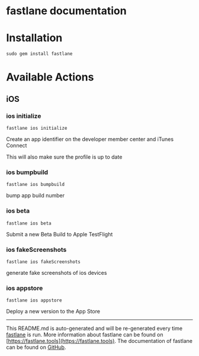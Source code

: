 fastlane documentation
================
# Installation
```
sudo gem install fastlane
```
# Available Actions
## iOS
### ios initialize
```
fastlane ios initialize
```
Create an app identifier on the developer member center and iTunes Connect

This will also make sure the profile is up to date
### ios bumpbuild
```
fastlane ios bumpbuild
```
bump app build number
### ios beta
```
fastlane ios beta
```
Submit a new Beta Build to Apple TestFlight
### ios fakeScreenshots
```
fastlane ios fakeScreenshots
```
generate fake screenshots of ios devices
### ios appstore
```
fastlane ios appstore
```
Deploy a new version to the App Store

----

This README.md is auto-generated and will be re-generated every time [fastlane](https://fastlane.tools) is run.
More information about fastlane can be found on [https://fastlane.tools](https://fastlane.tools).
The documentation of fastlane can be found on [GitHub](https://github.com/fastlane/fastlane/tree/master/fastlane).
